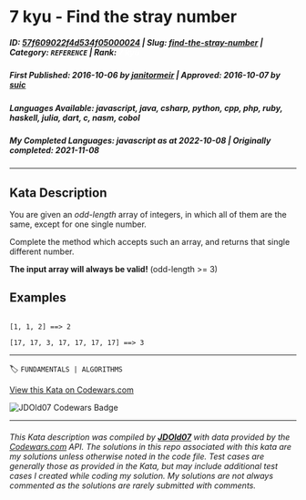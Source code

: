 # 7 kyu - Find the stray number

##### **ID**: [57f609022f4d534f05000024](https://www.codewars.com/kata/57f609022f4d534f05000024) | **Slug**: [find-the-stray-number](https://www.codewars.com/kata/57f609022f4d534f05000024) | **Category**: `REFERENCE` | **Rank**: <span style="color:white">7 kyu</span>

##### **First Published**: 2016-10-06 ***by*** [janitormeir](https://www.codewars.com/users/janitormeir) | **Approved**: 2016-10-07 ***by*** [suic](https://www.codewars.com/users/suic)

##### **Languages Available**: javascript, java, csharp, python, cpp, php, ruby, haskell, julia, dart, c, nasm, cobol

##### **My Completed Languages**: javascript ***as at*** 2022-10-08 | **Originally completed**: 2021-11-08

---

## Kata Description


You are given an *odd-length* array of integers, in which all of them are the same, except for one single number.



Complete the method which accepts such an array, and returns that single different number.



**The input array will always be valid!** (odd-length >= 3)



## Examples



```

[1, 1, 2] ==> 2

[17, 17, 3, 17, 17, 17, 17] ==> 3

```

---


🏷 `FUNDAMENTALS | ALGORITHMS`


[View this Kata on Codewars.com](https://www.codewars.com/kata/57f609022f4d534f05000024)

![](https://www.codewars.com/users/jdold07/badges/large "JDOld07 Codewars Badge")

---

###### *This Kata description was compiled by [**JDOld07**](https://tpstech.dev) with data provided by the [Codewars.com](https://www.codewars.com) API.  The solutions in this repo associated with this kata are my solutions unless otherwise noted in the code file.  Test cases are generally those as provided in the Kata, but may include additional test cases I created while coding my solution.  My solutions are not always commented as the solutions are rarely submitted with comments.*
